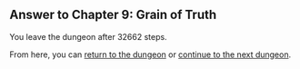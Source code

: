 ## Answer to Chapter 9: Grain of Truth

You leave the dungeon after 32662 steps.

From here, you can [return to the dungeon](../../../chapters/09/grain-of-truth.md) or [continue to the next dungeon](../../../chapters/10/behind-the-curtain.md).
